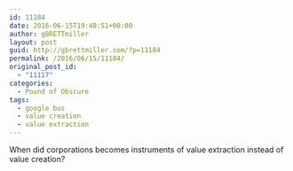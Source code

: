 ```yaml
---
id: 11184
date: 2016-06-15T19:48:51+00:00
author: gBRETTmiller
layout: post
guid: http://gbrettmiller.com/?p=11184
permalink: /2016/06/15/11184/
original_post_id:
  - "11117"
categories:
  - Pound of Obscure
tags:
  - google bus
  - value creation
  - value extraction
---
```

When did corporations becomes instruments of value extraction instead of value creation?
